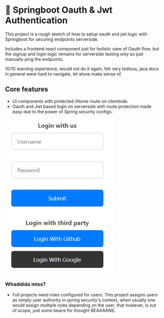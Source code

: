 # 🍃 Springboot Oauth & Jwt Authentication
This project is a rough sketch of how to setup oauth and jwt logic with Springboot for securing endpoints serverside.

Includes a frontend react component just for holistic view of Oauth flow, but the signup and login logic remains for serverside testing only so just manually ping the endpoints.

10/10 learning experience, would not do it again, felt very tedious, java docs in general were hard to navigate, let alone make sense of.

## Core features
- UI components with protected /Home route on clientside.
- Oauth and Jwt based login on serverside with route protection made easy due to the power of Spring security configs.

![Alt text](./images/UI.JPG)

### Whaddida miss?
- Full projects need roles configured for users. This project assigns users as simply user authority in spring security's context, when usually one would assign multiple roles depending on the user, that however, is out of scope, just some beans for thought BEAAAANS.
